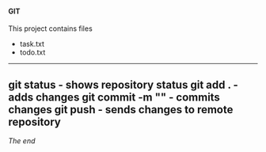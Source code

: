 #### GIT
This project contains files
* task.txt
* todo.txt
---
**git status** - shows repository status
**git add .** - adds changes
**git commit -m ""** - commits changes
**git push** - sends changes to remote repository
---
*The end*